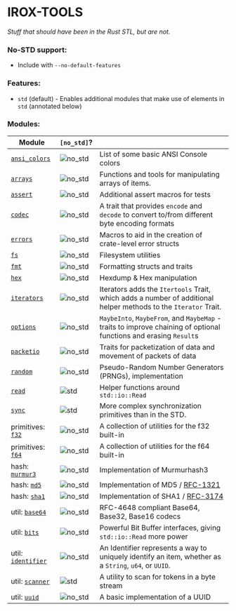 IROX-TOOLS
===========

*Stuff that should have been in the Rust STL, but are not.*

### No-STD support:

* Include with `--no-default-features`

### Features:

* `std` (default) - Enables additional modules that make use of elements in `std` (annotated below)

### Modules:

| Module                                         | `[no_std]`? |                                                                                                                   |
|------------------------------------------------|-------------|-------------------------------------------------------------------------------------------------------------------|
| [`ansi_colors`](./src/ansi_colors.rs)          | ![no_std]   | List of some basic ANSI Console colors                                                                            |
| [`arrays`](./src/arrays.rs)                    | ![no_std]   | Functions and tools for manipulating arrays of items.                                                             |
| [`assert`](./src/assert.rs)                    | ![no_std]   | Additional assert macros for tests                                                                                |
| [`codec`](./src/codec)                         | ![no_std]   | A trait that provides `encode` and `decode` to convert to/from different byte encoding formats                    |
| [`errors`](./src/errors.rs)                    | ![no_std]   | Macros to aid in the creation of crate-level error structs                                                        |
| [`fs`](./src/fs)                               | ![no_std]   | Filesystem utilities                                                                                              |
| [`fmt`](./src/fmt.rs)                          | ![no_std]   | Formatting structs and traits                                                                                     |                                                              
| [`hex`](./src/hex.rs)                          | ![no_std]   | Hexdump & Hex manipulation                                                                                        |                                                                  
| [`iterators`](./src/iterators)                 | ![no_std]   | Iterators adds the `Itertools` Trait, which adds a number of additional helper methods to the `Iterator` Trait.   |
| [`options`](./src/options.rs)                  | ![no_std]   | `MaybeInto`, `MaybeFrom`, and `MaybeMap` - traits to improve chaining of optional functions and erasing `Result`s |
| [`packetio`](./src/packetio.rs)                | ![no_std]   | Traits for packetization of data and movement of packets of data                                                  |
| [`random`](./src/random.rs)                    | ![no_std]   | Pseudo-Random Number Generators (PRNGs), implementation                                                           |
| [`read`](./src/read)                           | ![std]      | Helper functions around `std::io::Read`                                                                           |
| [`sync`](./src/sync)                           | ![std]      | More complex synchronization primitives than in the STD.                                                          |
| primitives: [`f32`](./src/primitives/f32.rs)   | ![no_std]   | A collection of utilities for the f32 built-in                                                                    |                                  
| primitives: [`f64`](./src/primitives/f64.rs)   | ![no_std]   | A collection of utilities for the f64 built-in                                                                    |                                  
| hash: [`murmur3`](./src/hash/murmur3.rs)       | ![no_std]   | Implementation of Murmurhash3                                                                                     |
| hash: [`md5`](./src/hash/md5.rs)               | ![no_std]   | Implementation of MD5 / [RFC-1321](https://datatracker.ietf.org/doc/html/rfc1321)                                 |
| hash: [`sha1`](./src/hash/sha1.rs)             | ![no_std]   | Implementation of SHA1 / [RFC-3174](https://datatracker.ietf.org/doc/html/rfc3174)                                |
| util: [`base64`](./src/util/base64.rs)         | ![no_std]   | RFC-4648 compliant Base64, Base32, Base16 codecs                                                                  |
| util: [`bits`](./src/util/bits.rs)             | ![no_std]   | Powerful Bit Buffer interfaces, giving `std::io::Read` more power                                                 |
| util: [`identifier`](./src/util/identifier.rs) | ![no_std]   | An Identifier represents a way to uniquely identify an item, whether as a `String`, `u64`, or `UUID`.             |
| util: [`scanner`](./src/util/scanner.rs)       | ![std]      | A utility to scan for tokens in a byte stream                                                                     |
| util: [`uuid`](./src/util/uuid.rs)             | ![no_std]   | A basic implementation of a UUID                                                                                  |

[no_std]: https://img.shields.io/badge/no__std-yes-green

[std]: https://img.shields.io/badge/feature-std-lightgrey
